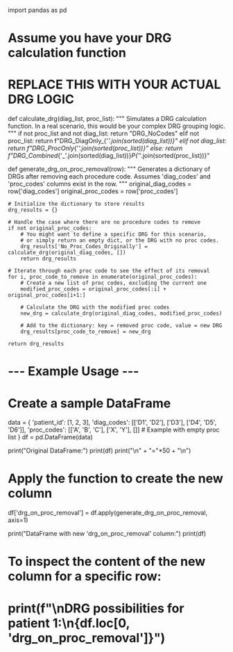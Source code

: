 import pandas as pd

# Assume you have your DRG calculation function
# REPLACE THIS WITH YOUR ACTUAL DRG LOGIC
def calculate_drg(diag_list, proc_list):
    """
    Simulates a DRG calculation function.
    In a real scenario, this would be your complex DRG grouping logic.
    """
    if not proc_list and not diag_list:
        return "DRG_NoCodes"
    elif not proc_list:
        return f"DRG_DiagOnly_{'_'.join(sorted(diag_list))}"
    elif not diag_list:
        return f"DRG_ProcOnly_{'_'.join(sorted(proc_list))}"
    else:
        return f"DRG_Combined_{'_'.join(sorted(diag_list))}_P{'_'.join(sorted(proc_list))}"

def generate_drg_on_proc_removal(row):
    """
    Generates a dictionary of DRGs after removing each procedure code.
    Assumes 'diag_codes' and 'proc_codes' columns exist in the row.
    """
    original_diag_codes = row['diag_codes']
    original_proc_codes = row['proc_codes']

    # Initialize the dictionary to store results
    drg_results = {}

    # Handle the case where there are no procedure codes to remove
    if not original_proc_codes:
        # You might want to define a specific DRG for this scenario,
        # or simply return an empty dict, or the DRG with no proc codes.
        drg_results['No_Proc_Codes_Originally'] = calculate_drg(original_diag_codes, [])
        return drg_results

    # Iterate through each proc code to see the effect of its removal
    for i, proc_code_to_remove in enumerate(original_proc_codes):
        # Create a new list of proc codes, excluding the current one
        modified_proc_codes = original_proc_codes[:i] + original_proc_codes[i+1:]

        # Calculate the DRG with the modified proc codes
        new_drg = calculate_drg(original_diag_codes, modified_proc_codes)

        # Add to the dictionary: key = removed proc code, value = new DRG
        drg_results[proc_code_to_remove] = new_drg

    return drg_results

# --- Example Usage ---

# Create a sample DataFrame
data = {
    'patient_id': [1, 2, 3],
    'diag_codes': [['D1', 'D2'], ['D3'], ['D4', 'D5', 'D6']],
    'proc_codes': [['A', 'B', 'C'], ['X', 'Y'], []] # Example with empty proc list
}
df = pd.DataFrame(data)

print("Original DataFrame:")
print(df)
print("\n" + "="*50 + "\n")

# Apply the function to create the new column
df['drg_on_proc_removal'] = df.apply(generate_drg_on_proc_removal, axis=1)

print("DataFrame with new 'drg_on_proc_removal' column:")
print(df)

# To inspect the content of the new column for a specific row:
# print(f"\nDRG possibilities for patient 1:\n{df.loc[0, 'drg_on_proc_removal']}")
